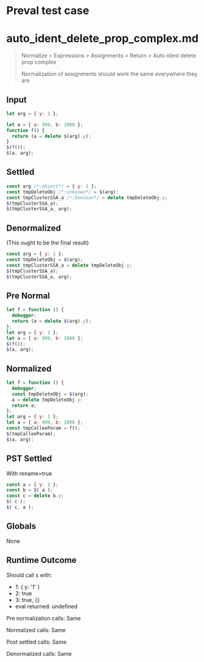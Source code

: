 # Preval test case

# auto_ident_delete_prop_complex.md

> Normalize > Expressions > Assignments > Return > Auto ident delete prop complex
>
> Normalization of assignments should work the same everywhere they are

## Input

`````js filename=intro
let arg = { y: 1 };

let a = { a: 999, b: 1000 };
function f() {
  return (a = delete $(arg).y);
}
$(f());
$(a, arg);
`````

## Settled


`````js filename=intro
const arg /*:object*/ = { y: 1 };
const tmpDeleteObj /*:unknown*/ = $(arg);
const tmpClusterSSA_a /*:boolean*/ = delete tmpDeleteObj.y;
$(tmpClusterSSA_a);
$(tmpClusterSSA_a, arg);
`````

## Denormalized
(This ought to be the final result)

`````js filename=intro
const arg = { y: 1 };
const tmpDeleteObj = $(arg);
const tmpClusterSSA_a = delete tmpDeleteObj.y;
$(tmpClusterSSA_a);
$(tmpClusterSSA_a, arg);
`````

## Pre Normal


`````js filename=intro
let f = function () {
  debugger;
  return (a = delete $(arg).y);
};
let arg = { y: 1 };
let a = { a: 999, b: 1000 };
$(f());
$(a, arg);
`````

## Normalized


`````js filename=intro
let f = function () {
  debugger;
  const tmpDeleteObj = $(arg);
  a = delete tmpDeleteObj.y;
  return a;
};
let arg = { y: 1 };
let a = { a: 999, b: 1000 };
const tmpCalleeParam = f();
$(tmpCalleeParam);
$(a, arg);
`````

## PST Settled
With rename=true

`````js filename=intro
const a = { y: 1 };
const b = $( a );
const c = delete b.y;
$( c );
$( c, a );
`````

## Globals

None

## Runtime Outcome

Should call `$` with:
 - 1: { y: '1' }
 - 2: true
 - 3: true, {}
 - eval returned: undefined

Pre normalization calls: Same

Normalized calls: Same

Post settled calls: Same

Denormalized calls: Same
